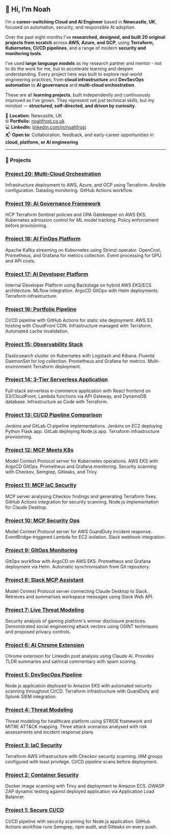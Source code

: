 ## 👋 Hi, I’m Noah

I’m a **career-switching Cloud and AI Engineer** based in **Newcastle, UK**, focused on automation, security, and responsible AI adoption.  

Over the past eight months I’ve **researched, designed, and built 20 original projects from scratch** across **AWS, Azure, and GCP**, using **Terraform, Kubernetes, CI/CD pipelines**, and a range of modern **security and monitoring tools**.  

I’ve used **large language models** as my research partner and mentor - not to do the work for me, but to accelerate learning and deepen understanding. Every project here was built to explore real-world engineering practices, from **cloud infrastructure** and **DevSecOps automation** to **AI governance** and **multi-cloud orchestration**.  

These are all **learning projects**, built independently and continuously improved as I’ve grown. They represent not just technical skills, but my mindset — **structured, self-directed, and driven by curiosity**.  

📍 **Location:** Newcastle, UK  
🌐 **Portfolio:** [noahfrost.co.uk](https://noahfrost.co.uk)  
💻 **LinkedIn:** [linkedin.com/in/noahfrost](https://linkedin.com/in/noahfrost)  
📬 **Open to:** Collaboration, feedback, and early-career opportunities in **cloud, platform, or AI engineering**

---

### 🧠 Projects

### [Project 20: Multi-Cloud Orchestration](https://github.com/nfroze/Project-20-Multi-Cloud-Orchestration)
Infrastructure deployment to AWS, Azure, and GCP using Terraform. Ansible configuration. Datadog monitoring. GitHub Actions workflow.

### [Project 19: AI Governance Framework](https://github.com/nfroze/Project-19-AI-Governance-Framework)
HCP Terraform Sentinel policies and OPA Gatekeeper on AWS EKS. Kubernetes admission control for ML model tracking. Policy enforcement before provisioning.

### [Project 18: AI FinOps Platform](https://github.com/nfroze/Project-18-AI-FinOps-Platform)
Apache Kafka streaming on Kubernetes using Strimzi operator. OpenCost, Prometheus, and Grafana for metrics collection. Event processing for GPU and API costs.

### [Project 17: AI Developer Platform](https://github.com/nfroze/Project-17-AI-Developer-Platform)
Internal Developer Platform using Backstage on hybrid AWS EKS/ECS architecture. MLflow integration. ArgoCD GitOps with Helm deployments. Terraform infrastructure.

### [Project 16: Portfolio Pipeline](https://github.com/nfroze/Project-16-Portfolio-Pipeline)
CI/CD pipeline with GitHub Actions for static site deployment. AWS S3 hosting with CloudFront CDN. Infrastructure managed with Terraform. Automated cache invalidation.

### [Project 15: Observability Stack](https://github.com/nfroze/Project-15-Observability-Stack)
Elasticsearch cluster on Kubernetes with Logstash and Kibana. Fluentd DaemonSet for log collection. Prometheus and Grafana for metrics. Multi-environment Terraform deployment.

### [Project 14: 3-Tier Serverless Application](https://github.com/nfroze/Project-14-3-Tier-Serverless-Application)
Full-stack serverless e-commerce application with React frontend on S3/CloudFront, Lambda functions via API Gateway, and DynamoDB database. Infrastructure as Code with Terraform.

### [Project 13: CI/CD Pipeline Comparison](https://github.com/nfroze/Project-13-CI-CD-Pipeline-Comparison)
Jenkins and GitLab CI pipeline implementations. Jenkins on EC2 deploying Python Flask app. GitLab deploying Node.js app. Terraform infrastructure provisioning.

### [Project 12: MCP Meets K8s](https://github.com/nfroze/Project-12-MCP-Meets-K8s)
Model Context Protocol server for Kubernetes operations. AWS EKS with ArgoCD GitOps. Prometheus and Grafana monitoring. Security scanning with Checkov, Semgrep, Gitleaks, and Trivy.

### [Project 11: MCP IaC Security](https://github.com/nfroze/Project-11-MCP-IaC-Security)
MCP server analysing Checkov findings and generating Terraform fixes. GitHub Actions integration for security scanning. Node.js implementation for Claude Desktop.

### [Project 10: MCP Security Ops](https://github.com/nfroze/Project-10-MCP-Security-Ops)
Model Context Protocol server for AWS GuardDuty incident response. EventBridge-triggered Lambda for EC2 isolation. Slack webhook integration.

### [Project 9: GitOps Monitoring](https://github.com/nfroze/Project-9-GitOps-ArgoCD-Monitoring)
GitOps workflow with ArgoCD on AWS EKS. Prometheus and Grafana deployment via Helm. Automatic synchronisation from Git repository.

### [Project 8: Slack MCP Assistant](https://github.com/nfroze/Project-8-Slack-MCP-Assistant)
Model Context Protocol server connecting Claude Desktop to Slack. Retrieves and summarises workspace messages using Slack Web API.

### [Project 7: Live Threat Modeling](https://github.com/nfroze/Project-7-Live-Threat-Modeling)
Security analysis of gaming platform's winner disclosure practices. Demonstrated social engineering attack vectors using OSINT techniques and proposed privacy controls.

### [Project 6: AI Chrome Extension](https://github.com/nfroze/Project-6-AI-Chrome-Extension)
Chrome extension for LinkedIn post analysis using Claude AI. Provides TLDR summaries and satirical commentary with spam scoring.

### [Project 5: DevSecOps Pipeline](https://github.com/nfroze/Project-5-DevSecOps-Pipeline)
Node.js application deployed to Amazon EKS with automated security scanning throughout CI/CD. Terraform infrastructure with GuardDuty and Splunk SIEM integration.

### [Project 4: Threat Modeling](https://github.com/nfroze/Project-4-Threat-Modeling)
Threat modeling for healthcare platform using STRIDE framework and MITRE ATT&CK mapping. Three attack scenarios analysed with risk assessments and incident response plans

### [Project 3: IaC Security](https://github.com/nfroze/Project-3-IaC-Security)
Terraform AWS infrastructure with Checkov security scanning. IAM groups configured with least privilege. CI/CD pipeline scans before deployment.

### [Project 2: Container Security](https://github.com/nfroze/Project-2-Container-Security)
Docker image scanning with Trivy and deployment to Amazon ECS. OWASP ZAP dynamic testing against deployed application via Application Load Balancer.

### [Project 1: Secure CI/CD](https://github.com/nfroze/Project-1-Secure-CI-CD)
CI/CD pipeline with security scanning for Node.js application. GitHub Actions workflow runs Semgrep, npm audit, and Gitleaks on every push.